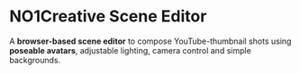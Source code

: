 # NO1Creative Scene Editor

A **browser-based scene editor** to compose YouTube-thumbnail shots using **poseable avatars**, adjustable lighting, camera control and simple backgrounds.  
